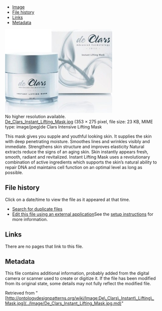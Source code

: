 * [Image](../Image/De_Clars_Instant_Lifting_Mask.jpg.md#file)
* [File history](../Image/De_Clars_Instant_Lifting_Mask.jpg.md#filehistory)
* [Links](../Image/De_Clars_Instant_Lifting_Mask.jpg.md#filelinks)
* [Metadata](../Image/De_Clars_Instant_Lifting_Mask.jpg.md#metadata)

[![Image:De Clars Instant Lifting Mask.jpg](../images/a/aa/De_Clars_Instant_Lifting_Mask.jpg)](../images/a/aa/De_Clars_Instant_Lifting_Mask.jpg)  
No higher resolution available.  
[De\_Clars\_Instant\_Lifting\_Mask.jpg](../images/a/aa/De_Clars_Instant_Lifting_Mask.jpg)‎ (353 × 275 pixel, file size: 23 KB, MIME type: image/jpeg)de Clars Intensive Lifting Mask


This mask gives you supple and youthful looking skin. It supplies the skin with deep penetrating moisture. Smoothes lines and wrinkles visibly and immediate. Strengthens skin structure and improves elasticity Natural extracts reduce the signs of an aging skin. Skin instantly appears fresh, smooth, radiant and revitalized. 
Instant Lifting Mask uses a revolutionary combination of active ingredients which supports the skin’s natural ability to repair DNA and maintains cell function on an optimal level as long as possible.




## File history

Click on a date/time to view the file as it appeared at that time.



  
* [Search for duplicate files](http://ontologydesignpatterns.org/wiki/Special:FileDuplicateSearch/De_Clars_Instant_Lifting_Mask.jpg "Special:FileDuplicateSearch/De Clars Instant Lifting Mask.jpg")
* [Edit this file using an external application](http://ontologydesignpatterns.org/wiki/index.php?title=Image:De_Clars_Instant_Lifting_Mask.jpg&action=edit&externaledit=true&mode=file "Image:De Clars Instant Lifting Mask.jpg")See the [setup instructions](http://www.mediawiki.org/wiki/Manual:External_editors "http://www.mediawiki.org/wiki/Manual:External_editors") for more information.

## Links



There are no pages that link to this file.



## Metadata


This file contains additional information, probably added from the digital camera or scanner used to create or digitize it.
If the file has been modified from its original state, some details may not fully reflect the modified file.




Retrieved from "[http://ontologydesignpatterns.org/wiki/Image:De\_Clars\_Instant\_Lifting\_Mask.jpg](../Image/De_Clars_Instant_Lifting_Mask.jpg.md)"